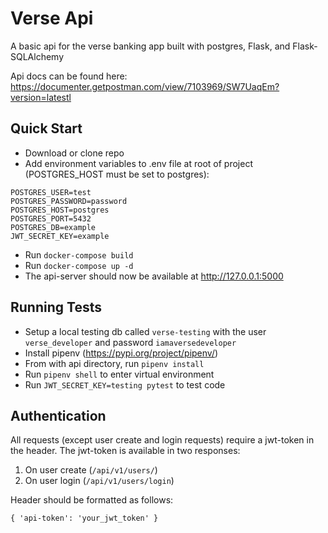 # Verse Api
A basic api for the verse banking app built with postgres, Flask, and Flask-SQLAlchemy

Api docs can be found here: https://documenter.getpostman.com/view/7103969/SW7UaqEm?version=latestl

## Quick Start
- Download or clone repo
- Add environment variables to .env file at root of project (POSTGRES_HOST must be set to postgres):
```
POSTGRES_USER=test
POSTGRES_PASSWORD=password
POSTGRES_HOST=postgres
POSTGRES_PORT=5432
POSTGRES_DB=example
JWT_SECRET_KEY=example
```
- Run `docker-compose build` 
- Run `docker-compose up -d`
- The api-server should now be available at http://127.0.0.1:5000

## Running Tests
- Setup a local testing db called `verse-testing` with the user `verse_developer` and password `iamaversedeveloper`
- Install pipenv (https://pypi.org/project/pipenv/)
- From with api directory, run `pipenv install`
- Run `pipenv shell` to enter virtual environment
- Run `JWT_SECRET_KEY=testing pytest` to test code

## Authentication
All requests (except user create and login requests) require a jwt-token in the header. The jwt-token is available in two responses:

1. On user create (`/api/v1/users/`)
2. On user login (`/api/v1/users/login`)

Header should be formatted as follows:
```
{ 'api-token': 'your_jwt_token' }
```
